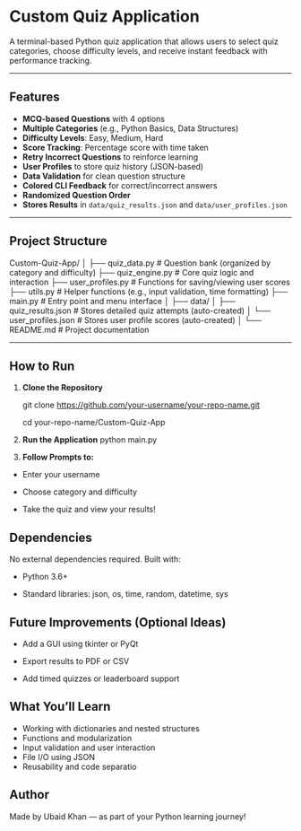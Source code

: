 #  Custom Quiz Application

A terminal-based Python quiz application that allows users to select quiz categories, choose difficulty levels, and receive instant feedback with performance tracking.

---

## Features

- **MCQ-based Questions** with 4 options
- **Multiple Categories** (e.g., Python Basics, Data Structures)
- **Difficulty Levels**: Easy, Medium, Hard
- **Score Tracking**: Percentage score with time taken
- **Retry Incorrect Questions** to reinforce learning
- **User Profiles** to store quiz history (JSON-based)
- **Data Validation** for clean question structure
- **Colored CLI Feedback** for correct/incorrect answers
- **Randomized Question Order**
- **Stores Results** in `data/quiz_results.json` and `data/user_profiles.json`

---

## Project Structure

Custom-Quiz-App/
│
├── quiz_data.py # Question bank (organized by category and difficulty)
├── quiz_engine.py # Core quiz logic and interaction
├── user_profiles.py # Functions for saving/viewing user scores
├── utils.py # Helper functions (e.g., input validation, time formatting)
├── main.py # Entry point and menu interface
│
├── data/
│ ├── quiz_results.json # Stores detailed quiz attempts (auto-created)
│ └── user_profiles.json # Stores user profile scores (auto-created)
│
└── README.md # Project documentation


---

## How to Run

1. **Clone the Repository**
   
   git clone https://github.com/your-username/your-repo-name.git

   cd your-repo-name/Custom-Quiz-App
   
3. **Run the Application**
    python main.py

4. **Follow Prompts to:**

  - Enter your username

  - Choose category and difficulty

  - Take the quiz and view your results!

## Dependencies

No external dependencies required. Built with:

   - Python 3.6+

   - Standard libraries: json, os, time, random, datetime, sys

## Future Improvements (Optional Ideas)

  - Add a GUI using tkinter or PyQt

  - Export results to PDF or CSV

  - Add timed quizzes or leaderboard support

##  What You’ll Learn

  - Working with dictionaries and nested structures
  - Functions and modularization
  - Input validation and user interaction
  - File I/O using JSON
  - Reusability and code separatio

## Author
Made by Ubaid Khan — as part of your Python learning journey!
